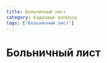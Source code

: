 ```yaml
---
title: Больничный лист
category: Кадровые вопросы
tags: ["Больничный лист"]
---
```


# Больничный лист
